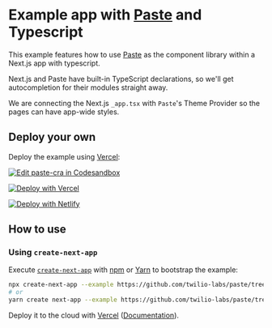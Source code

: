 # Example app with [Paste](https://paste.twilio.design) and Typescript

This example features how to use [Paste](https://paste.twilio.design) as the component library within a Next.js app with typescript.

Next.js and Paste have built-in TypeScript declarations, so we'll get autocompletion for their modules straight away.

We are connecting the Next.js `_app.tsx` with `Paste`'s Theme Provider so the pages can have app-wide styles.

## Deploy your own

Deploy the example using [Vercel](https://vercel.com):

[![Edit paste-cra in Codesandbox](https://codesandbox.io/static/img/play-codesandbox.svg)](https://githubbox.com/twilio-labs/paste-nextjs)

[![Deploy with Vercel](https://vercel.com/button)](https://vercel.com/import/project?template=https://github.com/twilio-labs/paste-nextjs/tree/main)

[![Deploy with Netlify](https://www.netlify.com/img/deploy/button.svg)](https://app.netlify.com/start/deploy?repository=https://github.com/twilio-labs/paste-nextjs)

## How to use

### Using `create-next-app`

Execute [`create-next-app`](https://github.com/vercel/next.js/tree/canary/packages/create-next-app) with [npm](https://docs.npmjs.com/cli/init) or [Yarn](https://yarnpkg.com/lang/en/docs/cli/create/) to bootstrap the example:

```bash
npx create-next-app --example https://github.com/twilio-labs/paste/tree/main/packages/paste-nextjs-template my-paste-app
# or
yarn create next-app --example https://github.com/twilio-labs/paste/tree/main/packages/paste-nextjs-template my-paste-app
```

Deploy it to the cloud with [Vercel](https://vercel.com/import?filter=next.js&utm_source=github&utm_medium=readme&utm_campaign=next-example) ([Documentation](https://nextjs.org/docs/deployment)).
